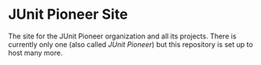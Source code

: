 # JUnit Pioneer Site

The site for the JUnit Pioneer organization and all its projects.
There is currently only one (also called _JUnit Pioneer_) but this repository is set up to host many more.
